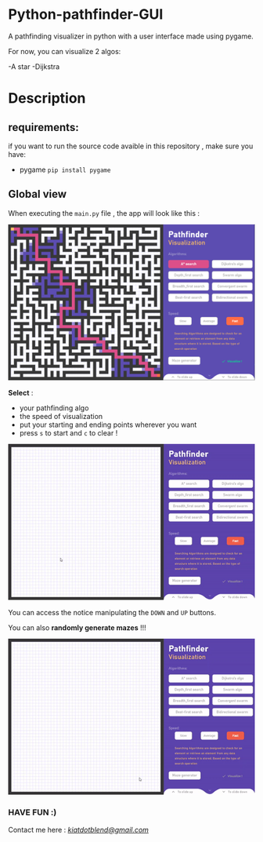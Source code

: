 # Python-pathfinder-GUI
A pathfinding visualizer in python with a user interface made using pygame.

For now, you can visualize 2 algos:

-A star
-Dijkstra

# Description

## requirements:

if you want to run the source code avaible in this repository , make sure you have:

* pygame `pip install pygame`

## Global view

When executing the `main.py` file , the app will look like this :

![main](readme_imgs/main.PNG)

**Select** :
- your pathfinding algo
- the speed of visualization 
- put your starting and ending points wherever you want
- press `s` to start and `c` to clear !

![vis](readme_imgs/viz.gif)

You can access the notice manipulating the `DOWN` and `UP` buttons.

You can also **randomly generate mazes** !!!

![maze](readme_imgs/maze.gif)

### HAVE FUN :)
Contact me here : *kiatdotblend@gmail.com*
